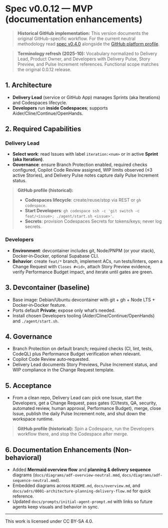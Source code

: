 # Spec v0.0.12 — MVP (documentation enhancements)

> **Historical GitHub implementation:** This version documents the original GitHub-specific workflow. For the current neutral methodology read [spec v0.4.0](../../spec.v0.4.0.md) alongside the [GitHub platform profile](../../../profiles/github.md).

> **Terminology refresh (2025-10):** Vocabulary normalized to Delivery Lead, Product Owner, and Developers with Delivery Pulse, Story Preview, and Pulse Increment references. Functional scope matches the original 0.0.12 release.

## 1. Architecture
- **Delivery Lead** (service or GitHub App) manages Sprints (aka Iterations) and Codespaces lifecycle.
- **Developers** run **inside Codespaces**; supports Aider/Cline/Continue/OpenHands.

## 2. Required Capabilities
### Delivery Lead
- **Select work**: read Issues with label `iteration:<num>` or in active **Sprint (aka Iteration)**.
- **Governance**: ensure Branch Protection enabled, required checks configured, Copilot Code Review assigned, WIP limits observed (≤3 active Stories), and Delivery Pulse notes capture daily Pulse Increment status.

> **GitHub profile (historical):**
> - **Codespaces lifecycle**: create/reuse/stop via REST or `gh codespace`.
> - **Start Developers**: `gh codespace ssh -c 'git switch -c feat/<issue>; ./agent/start.sh <issue>'`.
> - **Secrets**: provision Codespaces Secrets for tokens/keys; never log secrets.

### Developers
- **Environment**: devcontainer includes git, Node/PNPM (or your stack), Docker‑in‑Docker, optional Supabase CLI.
- **Behavior**: create `feat/*` branch, implement ACs, run tests/linters, open a Change Request with `Closes #<id>`, attach Story Preview evidence, verify Performance Budget impact, and iterate until gates are green.

## 3. Devcontainer (baseline)
- Base image: Debian/Ubuntu devcontainer with git + gh + Node LTS + Docker‑in‑Docker feature.
- Ports default **Private**; expose only what’s needed.
- Install chosen Developers tooling (Aider/Cline/Continue/OpenHands) and `./agent/start.sh`.

## 4. Governance
- Branch Protection on default branch; required checks (CI, lint, tests, CodeQL) plus Performance Budget verification when relevant.
- Copilot Code Review auto‑requested.
- Delivery Lead documents Story Previews, Pulse Increment status, and WIP compliance in the Change Request template.

## 5. Acceptance
- From a clean repo, Delivery Lead can: pick one Issue, start the Developers, get a Change Request, pass gates (CI/tests, QA, security, automated review, human approval, Performance Budget), merge, close Issue, publish the daily Pulse Increment note, and shut down the workspace runtime.

> **GitHub profile (historical):** Spin a Codespace, run the Developers workflow there, and stop the Codespace after merge.

## 6. Documentation Enhancements (Non-behavioral)
- Added **Mermaid overview flow** and **planning & delivery sequence** diagrams (`docs/diagrams/adf-overview-neutral.mmd`, `docs/diagrams/adf-sequence-neutral.mmd`).
- Embedded diagrams across `README.md`, `docs/overview.md`, and `docs/adrs/0001-architecture-planning-delivery-flow.md` for quick reference.
- Updated `docs/prompts/initial-agent-prompt.md` with links so future agents keep visuals and behavior in sync.

---

This work is licensed under CC BY-SA 4.0.
